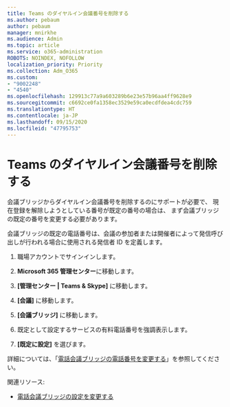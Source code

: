 ```yaml
---
title: Teams のダイヤルイン会議番号を削除する
ms.author: pebaum
author: pebaum
manager: mnirkhe
ms.audience: Admin
ms.topic: article
ms.service: o365-administration
ROBOTS: NOINDEX, NOFOLLOW
localization_priority: Priority
ms.collection: Adm_O365
ms.custom:
- "9002248"
- "4540"
ms.openlocfilehash: 129913c77a9a603289b6e23e57b96aa4ff9628e9
ms.sourcegitcommit: c6692ce0fa1358ec3529e59ca0ecdfdea4cdc759
ms.translationtype: HT
ms.contentlocale: ja-JP
ms.lasthandoff: 09/15/2020
ms.locfileid: "47795753"
---
```

# <a name="remove-teams-dial-in-conferencing-number"></a>Teams のダイヤルイン会議番号を削除する

会議ブリッジからダイヤルイン会議番号を削除するのにサポートが必要で、 現在登録を解除しようとしている番号が既定の番号の場合は、 まず会議ブリッジの既定の番号を変更する必要があります。

会議ブリッジの既定の電話番号は、会議の参加者または開催者によって発信呼び出しが行われる場合に使用される発信者 ID を定義します。

1. 職場アカウントでサインインします。

2. **Microsoft 365 管理センター**に移動します。

3. **[管理センター | Teams & Skype]** に移動します。

4. **[会議]** に移動します。

5. **[会議ブリッジ]** に移動します。

6. 既定として設定するサービスの有料電話番号を強調表示します。

7. **[既定に設定]** を選びます。

詳細については、「[電話会議ブリッジの電話番号を変更する](https://docs.microsoft.com/microsoftteams/change-the-phone-numbers-on-your-audio-conferencing-bridge)」を参照してください。

関連リソース:

- [電話会議ブリッジの設定を変更する](https://docs.microsoft.com/microsoftteams/change-the-settings-for-an-audio-conferencing-bridge)
